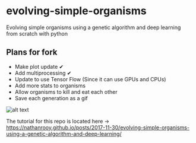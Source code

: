 # evolving-simple-organisms
Evolving simple organisms using a genetic algorithm and deep learning from scratch with python

## Plans for fork
* Make plot update &#10004;
* Add multiprocessing &#10004;
* Update to use Tensor Flow (Since it can use GPUs and CPUs)
* Add more stats to organisms
* Allow organisms to kill and eat each other
* Save each generation as a gif

![alt text](organism_v1.gif)

The tutorial for this repo is located here -> <a target="_blank" href="https://nathanrooy.github.io/posts/2017-11-30/evolving-simple-organisms-using-a-genetic-algorithm-and-deep-learning/">https://nathanrooy.github.io/posts/2017-11-30/evolving-simple-organisms-using-a-genetic-algorithm-and-deep-learning/</a>
